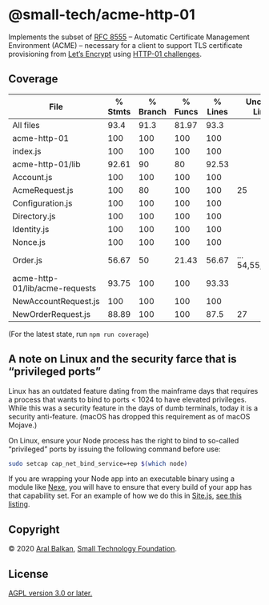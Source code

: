 # @small-tech/acme-http-01

Implements the subset of [RFC 8555](https://tools.ietf.org/html/rfc8555) – Automatic Certificate Management Environment (ACME) – necessary for a client to support TLS certificate provisioning from [Let’s Encrypt](https://letsencrypt.org) using [HTTP-01 challenges](https://tools.ietf.org/html/rfc8555#section-8.3).

## Coverage

File                            |  % Stmts | % Branch |  % Funcs |  % Lines | Uncovered Line #s |
--------------------------------|----------|----------|----------|----------|-------------------|
All files                       |     93.4 |     91.3 |    81.97 |     93.3 |                   |
  acme-http-01                   |      100 |      100 |      100 |      100 |                   |
  index.js                      |      100 |      100 |      100 |      100 |                   |
  acme-http-01/lib               |    92.61 |       90 |       80 |    92.53 |                   |
  Account.js                    |      100 |      100 |      100 |      100 |                   |
  AcmeRequest.js                |      100 |       80 |      100 |      100 |                25 |
  Configuration.js              |      100 |      100 |      100 |      100 |                   |
  Directory.js                  |      100 |      100 |      100 |      100 |                   |
  Identity.js                   |      100 |      100 |      100 |      100 |                   |
  Nonce.js                      |      100 |      100 |      100 |      100 |                   |
  Order.js                      |    56.67 |       50 |    21.43 |    56.67 |... 54,55,56,61,73 |
  acme-http-01/lib/acme-requests |    93.75 |      100 |      100 |    93.33 |                   |
  NewAccountRequest.js          |      100 |      100 |      100 |      100 |                   |
  NewOrderRequest.js            |    88.89 |      100 |      100 |     87.5 |                27 |


(For the latest state, run `npm run coverage`)

## A note on Linux and the security farce that is “privileged ports”

Linux has an outdated feature dating from the mainframe days that requires a process that wants to bind to ports < 1024 to have elevated privileges. While this was a security feature in the days of dumb terminals, today it is a security anti-feature. (macOS has dropped this requirement as of macOS Mojave.)

On Linux, ensure your Node process has the right to bind to so-called “privileged” ports by issuing the following command before use:

```sh
sudo setcap cap_net_bind_service=+ep $(which node)
```

If you are wrapping your Node app into an executable binary using a module like [Nexe](https://github.com/nexe/nexe), you will have to ensure that every build of your app has that capability set. For an example of how we do this in [Site.js](https://sitejs.org), [see this listing](https://source.ind.ie/site.js/app/blob/master/bin/lib/ensure.js#L124).

## Copyright

&copy; 2020 [Aral Balkan](https://ar.al), [Small Technology Foundation](https://small-tech.org).

## License

[AGPL version 3.0 or later.](https://www.gnu.org/licenses/agpl-3.0.en.html)
